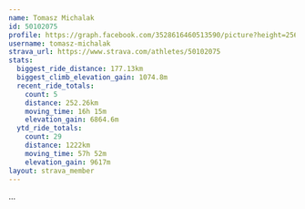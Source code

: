 ```yaml
---
name: Tomasz Michalak
id: 50102075
profile: https://graph.facebook.com/3528616460513590/picture?height=256&width=256
username: tomasz-michalak
strava_url: https://www.strava.com/athletes/50102075
stats:
  biggest_ride_distance: 177.13km
  biggest_climb_elevation_gain: 1074.8m
  recent_ride_totals:
    count: 5
    distance: 252.26km
    moving_time: 16h 15m
    elevation_gain: 6864.6m
  ytd_ride_totals:
    count: 29
    distance: 1222km
    moving_time: 57h 52m
    elevation_gain: 9617m
layout: strava_member
--- 
```

...
